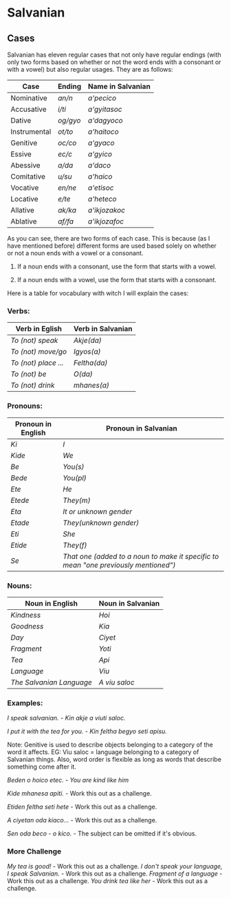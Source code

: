# **Salvanian**

## **Cases**

Salvanian has eleven regular cases that not only have regular endings (with only two forms based on whether or not the word ends with a consonant or with a vowel) but also regular usages. They are as follows:



**Case** | **Ending** | **Name in Salvanian**
---------|------------|----------------------
Nominative | *an/n* | *a'pecico*
Accusative | *i/ti* | *a'gyitasoc*
Dative | *og/gyo* | *a'dagyoco*
Instrumental | *ot/to* | *a'haitoco*
Genitive | *oc/co* | *a'gyaco*
Essive | *ec/c* | *a'gyico*
Abessive | *a/da* | *a'daco*
Comitative | *u/su* | *a'haico*
Vocative | *en/ne* | *a'etisoc*
Locative | *e/te* | *a'heteco*
Allative | *ak/ka* | *a'ikjozakoc*
Ablative | *af/fa* | *a'ikjozafoc*

As you can see, there are two forms of each case. This is because (as I have mentioned before) different forms are used based solely on whether or not a noun ends with a vowel or a consonant.

1. If a noun ends with a consonant, use the form that starts with a vowel.
    
2. If a noun ends with a vowel, use the form that starts with a consonant.

Here is a table for vocabulary with witch I will explain the cases:

### Verbs:

**Verb in Eglish** | **Verb in Salvanian**
-------------------|----------------------
*To (not) speak* | *Akje(da)*
*To (not) move/go* | *Igyos(a)*
*To (not) place ...* | *Feltha(da)*
*To (not) be* | *O(da)*
*To (not) drink* | *mhanes(a)*

### Pronouns:

**Pronoun in English** | **Pronoun in Salvanian**
-----------------------|-------------------------
*Ki* | *I*
*Kide* | *We*
*Be* | *You(s)*
*Bede* | *You(pl)*
*Ete* | *He*
*Etede* | *They(m)*
*Eta* | *It or unknown gender*
*Etade* | *They(unknown gender)*
*Eti* | *She*
*Etide* | *They(f)*
*Se* | *That one (added to a noun to make it specific to mean "one previously mentioned")*

### Nouns:

**Noun in English** | **Noun in Salvanian**
--------------------|----------------------
*Kindness* | *Hoi*
*Goodness* | *Kia*
*Day* | *Ciyet*
*Fragment* | *Yoti*
*Tea* | *Api*
*Language* | *Viu*
*The Salvanian Language* | *A viu saloc*


### Examples:

*I speak salvanian.* - *Kin akje a viuti saloc.*

*I put it with the tea for you.* - *Kin feltha begyo seti apisu.*

Note: Genitive is used to describe objects belonging to a category of the word it affects. EG: Viu saloc = language belonging to a category of Salvanian things. Also, word order is flexible as long as words that describe something come after it.

*Beden o hoico etec.* - *You are kind like him*

*Kide mhanesa apiti.* - Work this out as a challenge.

*Etiden feltha seti hete* - Work this out as a challenge. 

*A ciyetan oda kiaco...* - Work this out as a challenge.

*Sen oda beco - o kico.* - The subject can be omitted if it's obvious.

### More Challenge

*My tea is good!* - Work this out as a challenge.
*I don't speak your language, I speak Salvanian.* - Work this out as a challenge.
*Fragment of a language* - Work this out as a challenge.
*You drink tea like her* - Work this out as a challenge.
